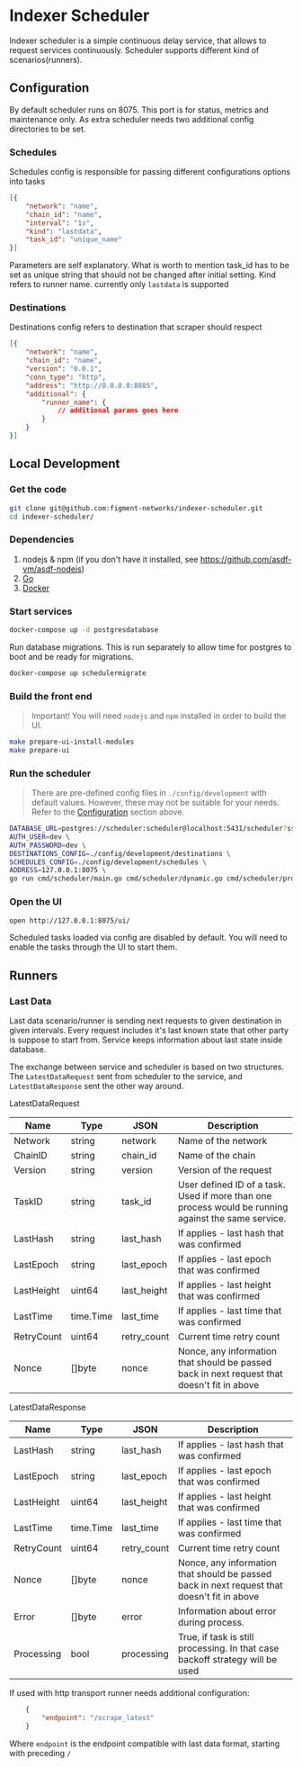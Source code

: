 # Indexer Scheduler

Indexer scheduler is a simple continuous delay service, that allows to request services continuously.
Scheduler supports different kind of scenarios(runners).

## Configuration

By default scheduler runs on 8075. This port is for status, metrics and maintenance only.
As extra scheduler needs two additional config directories to be set.

### Schedules

Schedules config is responsible for passing different configurations options into tasks

```json
[{
    "network": "name",
    "chain_id": "name",
    "interval": "1s",
    "kind": "lastdata",
    "task_id": "unique_name"
}]
```

Parameters are self explanatory.
What is worth to mention task_id has to be set as unique string that should not be changed after initial setting.
Kind refers to runner name. currently only `lastdata` is supported

### Destinations

Destinations config refers to destination that scraper should respect
```json
[{
    "network": "name",
    "chain_id": "name",
    "version": "0.0.1",
    "conn_type": "http",
    "address": "http://0.0.0.0:8885",
    "additional": {
        "runner_name": {
            // additional params goes here
        }
    }
}]
```

## Local Development

### Get the code

```sh
git clone git@github.com:figment-networks/indexer-scheduler.git
cd indexer-scheduler/
```

### Dependencies

1. nodejs & npm (if you don't have it installed, see https://github.com/asdf-vm/asdf-nodejs)
2. [Go](https://golang.org/doc/install)
3. [Docker](https://www.docker.com/products/docker-desktop)

### Start services

```sh
docker-compose up -d postgresdatabase
```

Run database migrations. This is run separately to allow time for postgres to boot and be ready for migrations.

```sh
docker-compose up schedulermigrate
```

### Build the front end

> Important! You will need `nodejs` and `npm` installed in order to build the UI.

```sh
make prepare-ui-install-modules
make prepare-ui
```

### Run the scheduler

> There are pre-defined config files in `./config/development` with default values. However, these may not be suitable for your needs. Refer to the [Configuration](#configuration) section above.

```sh
DATABASE_URL=postgres://scheduler:scheduler@localhost:5431/scheduler?sslmode=disable \
AUTH_USER=dev \
AUTH_PASSWORD=dev \
DESTINATIONS_CONFIG=./config/development/destinations \
SCHEDULES_CONFIG=./config/development/schedules \
ADDRESS=127.0.0.1:8075 \
go run cmd/scheduler/main.go cmd/scheduler/dynamic.go cmd/scheduler/profiling.go
```

### Open the UI

```sh
open http://127.0.0.1:8075/ui/
```

Scheduled tasks loaded via config are disabled by default. You will need to enable the tasks through the UI to start them.


## Runners
### Last Data
Last data scenario/runner is sending next requests to given destination in given intervals.
Every request includes it's last known state that other party is suppose to start from.
Service keeps information about last state inside database.

The exchange between service and scheduler is based on two structures.
The `LatestDataRequest` sent from scheduler to the service, and  `LatestDataResponse` sent the other way around.


LatestDataRequest

| Name      | Type      | JSON          | Description                                                                                           |
| --------- | --------- | ------------- | ----------------------------------------------------------------------------------------------------- |
| Network   | string    | network       | Name of the network                                                                                   |
| ChainID   | string    | chain_id      | Name of the chain                                                                                     |
| Version   | string    | version       | Version of the request                                                                                |
| TaskID    | string    | task_id       | User defined ID of a task. Used if more than one process would be running against the same service.   |
| LastHash  | string    | last_hash     | If applies - last hash that was confirmed                                                             |
| LastEpoch | string    | last_epoch    | If applies - last epoch that was confirmed                                                            |
| LastHeight| uint64    | last_height   | If applies - last height that was confirmed                                                           |
| LastTime  | time.Time | last_time     | If applies - last time that was confirmed                                                             |
| RetryCount| uint64    | retry_count   | Current time retry count                                                                              |
| Nonce     | []byte    | nonce         | Nonce, any information that should be passed back in next request that doesn't fit in above           |


LatestDataResponse

| Name      | Type      | JSON          | Description                                                                                           |
| --------- | --------- | ------------- | ----------------------------------------------------------------------------------------------------- |
| LastHash  | string    | last_hash     | If applies - last hash that was confirmed                                                             |
| LastEpoch | string    | last_epoch    | If applies - last epoch that was confirmed                                                            |
| LastHeight| uint64    | last_height   | If applies - last height that was confirmed                                                           |
| LastTime  | time.Time | last_time     | If applies - last time that was confirmed                                                             |
| RetryCount| uint64    | retry_count   | Current time retry count                                                                              |
| Nonce     | []byte    | nonce         | Nonce, any information that should be passed back in next request that doesn't fit in above           |
| Error     | []byte    | error         | Information about error during process.                                                               |
| Processing| bool      | processing    | True, if task is still processing. In that case backoff strategy will be used                         |


If used with http transport runner needs additional configuration:
```json
    {
        "endpoint": "/scrape_latest"
    }
```

Where `endpoint` is the endpoint compatible with last data format, starting with preceding `/`

